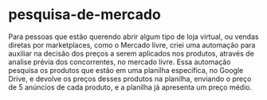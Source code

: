 # pesquisa-de-mercado
Para pessoas que estão querendo abrir algum tipo de loja virtual, ou vendas diretas por marketplaces, como o Mercado livre, criei uma automação para auxiliar na decisão dos preços a serem aplicados nos produtos, através de analise prévia dos concorrentes, no mercado livre. Essa automação pesquisa os produtos que estão em uma planilha especifica, no Google Drive, e devolve os preços desses produtos na planilha, enviando o preço de 5 anúncios de cada produto, e a planilha já apresenta um preço médio.
